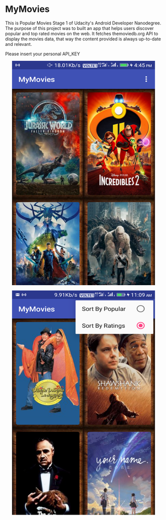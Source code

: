 # MyMovies
This is Popular Movies Stage 1 of Udacity's Android Developer Nanodegree. The purpose of this project was to built an app that helps users discover popular and top rated movies on the web. It fetches themoviedb.org API to display the movies data, that way the content provided is always up-to-date and relevant.

Please insert your personal API_KEY

<p align="center">
  <img width="460" height="720" src="https://github.com/sureshkumarm8/MyMovies/blob/master/screenshots/popular_movies.png">
</p>
<p align="center">
  <img width="460" height="720" src="https://github.com/sureshkumarm8/MyMovies/blob/master/screenshots/sorting_menu.png">
</p>
